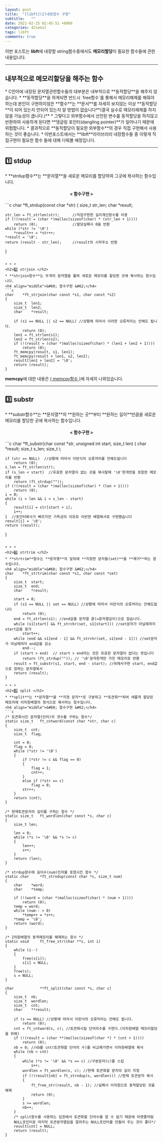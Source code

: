```yaml
---
layout: post
title:  "[libft](2)내장함수 구현"
subtitle:   ""
date: 2021-02-25 02:45:51 +0900
categories: 42seoul
tags: libft
comments: true
---
```


이번 포스트는 **libft**에 내장할 string함수중에서도 **메모리할당**이 필요한 함수들에 관한 내용입니다.

* * *
<h2> 내부적으로 메모리할당을 해주는 함수 </h2>
* C언어에 내장된 문자열관련함수들의 대부분은 내부적으로 **동적할당**을 해주지 않습니다.
* **동적할당**을 하게되면 반드시 `free함수`를 통해서 메모리해제를 해줘야하는데 본인이 구현하지않은 **함수**는 **문서**를 자세히 보지않는 이상 **동적할당**이 되어 있는지 안되어 있는지 알 방법이 없습니다**(결국 실수로 메모리헤제를 하지 않을 가능성이 큽니다.)**
* 그렇다고 외부함수에서 선언된 변수를 동적할당을 하지않고 반환하여 사용하게 된다면 **댕글링 포인터(dangling pointer)**가 일어나기 때문에 위험합니다.
* 결과적으로 **동적할당이 필요한 외부함수**의 경우 직접 구현해서 사용하는 것이 좋습니다.
* 이번포스트에서는 **libft**라이브러리 내장함수들 중 이렇게 직접구현이 필요한 함수
들에 대해 다뤄볼 예정입니다.

* * *
<h2>1️⃣ stdup </h2>
* **strdup함수**는 **문자열**을 새로운 메모리를 할당하여 그곳에 복사하는 함수입니다.
<h4 align="middle">&#60; 함수구현 &#62;</h4>
```c
char	*ft_strdup(const char *str)
{
	size_t	str_len;
	char	*result;

	str_len = ft_strlen(str);      //직접구현한 길이계산함수를 이용
	if (!(result = (char *)malloc(sizeof(char) * (str_len + 1))))
		return (0);                //할당실패시 0을 반환
	while (*str != '\0')
		*result++ = *str++;
	*result = '\0';
	return (result - str_len);     //result의 시작주소 반환
}
```

* * *
<h2>2️⃣ strjoin </h2>
* **strjoin함수**는 두개의 문자열을 불여 새로운 메모리를 할당한 곳에 복사하는 함수입니다.
<h4 align="middle">&#60; 함수구현 &#62;</h4>
```c
char	*ft_strjoin(char const *s1, char const *s2)
{
	size_t	len1;
	size_t	len2;
	char	*result;

	if (s1 == NULL || s2 == NULL) //상황에 따라서 이러한 오류처리는 안해도 됩니다.
		return (0);
	len1 = ft_strlen(s1);
	len2 = ft_strlen(s2);
	if (!(result = (char *)malloc(sizeof(char) * (len1 + len2 + 1))))
		return (0);
	ft_memcpy(result, s1, len1);
	ft_memcpy(result + len1, s2, len2);
	result[len1 + len2] = '\0';
	return (result);
}
```
**memcpy**에 대한 내용은 <a href="https://kirkim.github.io/c/2021/02/08/memcpy.html" target="blank">( memcpy함수 )</a>에 자세히 나와있습니다.

* * *
<h2>3️⃣ substr </h2>
* **substr함수**는 **문자열**의 **원하는 곳**부터 **원하는 길이**만큼을 새로운 메모리를 할당한 곳에 복사하는 함수입니다.
<h4 align="middle">&#60; 함수구현 &#62;</h4>
```c
char	*ft_substr(char const *str, unsigned int start, size_t len)
{
	char	*result;
	size_t	s_len;
	size_t	i;

	if (str == NULL)  //상황에 따라서 이런식의 오류처리를 안해도됩니다
		return (0);
	s_len = ft_strlen(str);
	if (s_len < start)  //유효한 문자열이 없는 곳을 복사할때 '\0'한개만을 포함한 메모리를 반환
		return (ft_strdup(""));
	if (!(result = (char *)malloc(sizeof(char) * (len + 1))))
		return (0);
	i = 0;
	while (i < len && i < s_len - start)
	{
		result[i] = str[start + i];
		i++;
	}  //포인터복사가 빠르지만 가독성의 이유로 이번엔 배열복사로 구현했습니다
	result[i] = '\0';
	return (result);
}
```

* * *
<h2>4️⃣ strtrim </h2>
* **strtrim**함수는 **문자열**의 앞뒤에 **지정한 문자들(set)**을 **제거**하는 함수입니다.
<h4 align="middle">&#60; 함수구현 &#62;</h4>
char	*ft_strtrim(char const *s1, char const *set)
{
	size_t	start;
	size_t	end;
	char	*result;

	start = 0;
	if (s1 == NULL || set == NULL) //상황에 따라서 이런식의 오류처리는 안해도됩니다
		return (0);
	end = ft_strlen(s1); //end값을 문자열 끝(=문자열길이)으로 잡습니다.
	while (s1[start] && ft_strchr(set, s1[start])) //set문자가 아닐때까지 start값을 증가
		start++;
	while (end && s1[end - 1] && ft_strchr(set, s1[end - 1])) //set문자가 아닐때까지 end값을 감소
		end--;
	if (start > end)  // start > end라는 것은 유효한 문자열이 없다는 뜻입니다
		return (ft_strdup("")); // '\0'문자한개만 가진 메모리로 반환
	result = ft_substr(s1, start, end - start); //위에서구한 start, end값으로 원하는 문자열복사
	return (result);
}

* * *
<h2>5️⃣ split </h2>
* **split**는 **문자열**을 **지정 문자**로 구분하고 **토큰화**하여 새롭게 할당된 메모리에 이차원배열의 형식으로 복사하는 함수입니다.
<h4 align="middle">&#60; 함수구현 &#62;</h4>
```c
/* 토큰화시킨 문자열(단어)의 갯수를 구하는 함수*/
static size_t	ft_cntword(const char *str, char c)
{
	size_t	cnt;
	size_t	flag;

	cnt = 0;
	flag = 0;
	while (*str != '\0')
	{
		if (*str != c && flag == 0)
		{
			flag = 1;
			cnt++;
		}
		else if (*str == c)
			flag = 0;
        str++;
	}
	return (cnt);
}

/* 현재토큰문자의 길이를 구하는 함수 */
static size_t	ft_wordlen(char const *s, char c)
{
	size_t len;

	len = 0;
	while (*s != '\0' && *s != c)
    {
		len++;
        s++;
    }
	return (len);
}

/* strdup함수에 길이수(num)인자를 포함시킨 함수 */
static char		*ft_strndup(const char *s, size_t num)
{
	char	*word;
    char    *temp;

	if (!(word = (char *)malloc(sizeof(char) * (num + 1))))
		return (0);
    temp = word;
	while (num-- > 0)
        *temp++ = *s++;
	*temp = '\0';
	return (word);
}

/* 2차원배열의 동적메모리를 해제하는 함수 */
static void		ft_free_str(char **s, int i)
{
	while (i--)
    {
		free(s[i]);
        s[i] = NULL;
    }
	free(s);
    s = NULL;
}

char			**ft_split(char const *s, char c)
{
	size_t	nb;
	size_t	wordlen;
	size_t	cnt;
	char	**result;

    if (s == NULL) //상황에 따라서 이런식의 오류처리는 안해도 됩니다.
		return (0);
	cnt = ft_cntword(s, c); //토큰화시킬 단어의수를 구한다.(이차원배열 메모리할당을 위해)
	if (!(result = (char **)malloc(sizeof(char *) * (cnt + 1))))
		return (0);
	nb = 0; //nb를 cnt(토큰화할 단어의 수)를 비교해가면서 이차원배열에 복사
	while (nb < cnt)
	{
		while (*s != '\0' && *s == c) //구분문자(c)를 스킵
			s++;
		wordlen = ft_wordlen(s, c); //현재 토큰화할 문자의 길이 지정
		if (!(result[nb] = ft_strndup(s, wordlen))) //현재 토큰문자 복사
		{
			ft_free_str(result, nb - 1); //실패시 이차원으로 동적할당된 것을 해제
			return (0);
		}
		s += wordlen;
		nb++;
	}
    /* split함수를 사용하는 입장에서 토큰화할 단어수를 알 수 없기 때문에 아랫줄처럼 
    NULL포인터로 마지막 토큰문자열임을 알려주는 NULL포인터를 만들어 주는 것이 좋다*/
	result[cnt] = NULL;
	return (result);
}
```